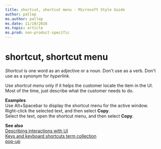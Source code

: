 ```yaml
---
title: shortcut, shortcut menu - Microsoft Style Guide
author: pallep
ms.author: pallep
ms.date: 11/19/2016
ms.topic: article
ms.prod: non-product-specific
---
```


# shortcut, shortcut menu

*Shortcut* is one word as an adjective or a noun. Don't use as a verb. Don't use as a synonym for *hyperlink.*

Use *shortcut menu* only if it helps the customer locate the item in the UI. Most of the time, just describe what the customer needs to do. 

**Examples**  
Use Alt+Spacebar to display the shortcut menu for the active window.  
Right-click the selected text, and then select **Copy**.  
Select the text, open the shortcut menu, and then select **Copy**.

**See also**   
[Describing interactions with UI](/style-guide/procedures-instructions/describing-interactions-with-ui)  
[Keys and keyboard shortcuts term collection](/style-guide/a-z-word-list-term-collections/term-collections/keys-keyboard-shortcuts)  
[pop-up](/style-guide/a-z-word-list-term-collections/p/pop-up)

